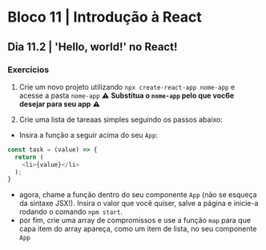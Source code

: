 # Bloco 11 | Introdução à React

## Dia 11.2 | 'Hello, world!' no React!

### Exercícios

1. Crie um novo projeto utilizando `npx create-react-app nome-app` e acesse a pasta `nome-app`
⚠️ **Substitua o `nome-app` pelo que voc6e desejar para seu app** ⚠️

2. Crie uma lista de tareaas simples seguindo os passos abaixo:
- Insira a função a seguir acima do seu `App`:
```javascript
const task = (value) => {
  return (
    <li>{value}</li>
  );
}
```
- agora, chame a função dentro do seu componente `App` (não se esqueça da sintaxe JSX!). Insira o valor que você quiser, salve a página e inicie-a rodando o comando `npm start`.
- por fim, crie uma array de compromissos e use a função `map` para que capa item do array apareça, como um item de lista, no seu componente `App`